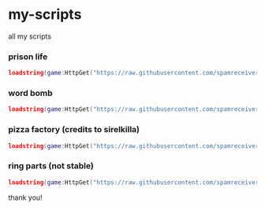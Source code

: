 # my-scripts
all my scripts

### prison life
```lua
loadstring(game:HttpGet("https://raw.githubusercontent.com/spamreceiver1220/my-scripts/main/prison%20life.lua"))()
```

### word bomb
```lua
loadstring(game:HttpGet("https://raw.githubusercontent.com/spamreceiver1220/my-scripts/refs/heads/main/word%20bomb.lua"))()
```

### pizza factory (credits to sirelkilla)
```lua
loadstring(game:HttpGet("https://raw.githubusercontent.com/spamreceiver1220/my-scripts/refs/heads/main/pizza%20factory.lua"))()
```

### ring parts (not stable)
```lua
loadstring(game:HttpGet("https://raw.githubusercontent.com/spamreceiver1220/my-scripts/refs/heads/main/ring%20parts.lua"))()
```


thank you!

